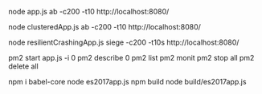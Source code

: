 node app.js
ab -c200 -t10 http://localhost:8080/

node clusteredApp.js
ab -c200 -t10 http://localhost:8080/

node resilientCrashingApp.js
siege -c200 -t10s http://localhost:8080/

pm2 start app.js -i 0
pm2 describe 0
pm2 list
pm2 monit
pm2 stop all
pm2 delete all

npm i babel-core
node es2017app.js
npm build
node build/es2017app.js
